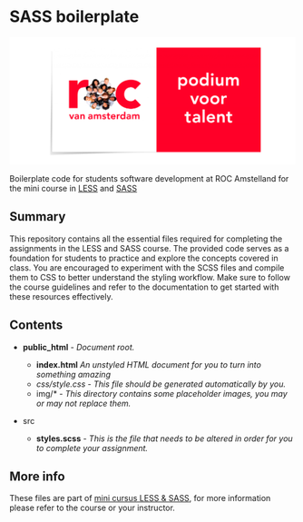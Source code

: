 # SASS boilerplate
<p align="center"><img src="https://raw.githubusercontent.com/antonboutkam/sass-boilerplate/refs/heads/main/public_html/img/logo-rocva.png"  alt="Logo ROC"/></p>

Boilerplate code for students software development at ROC Amstelland for the mini course in 
[LESS](https://lesscss.org/) and [SASS](https://sass-lang.com/guide/)

## Summary
This repository contains all the essential files required for completing the assignments in the LESS and SASS course. 
The provided code serves as a foundation for students to practice and explore the concepts covered in class. You are 
encouraged to experiment with the SCSS files and compile them to CSS to better understand the styling workflow. Make 
sure to follow the course guidelines and refer to the documentation to get started with these resources effectively.

## Contents
 - **public_html** - *Document root.*
   - **index.html** *An unstyled HTML document for you to turn into something amazing*
   - *css/style.css* - *This file should be generated automatically by you.* 
   - img/* - *This directory contains some placeholder images, you may or may not replace them.*
   
 - src
   - **styles.scss** - *This is the file that needs to be altered in order for you to complete your assignment.*



## More info
These files are part of [mini cursus LESS & SASS](https://talnet.instructure.com/), for more information please 
refer to the course or your instructor.



